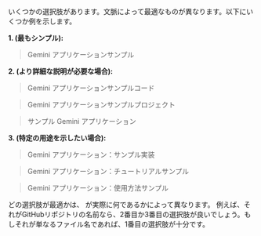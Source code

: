 いくつかの選択肢があります。文脈によって最適なものが異なります。以下にいくつか例を示します。

**1. (最もシンプル):**

> Gemini アプリケーションサンプル

**2. (より詳細な説明が必要な場合):**

> Gemini アプリケーションサンプルコード

> Gemini アプリケーションサンプルプロジェクト

> サンプル Gemini アプリケーション


**3. (特定の用途を示したい場合):**

> Gemini アプリケーション：サンプル実装

> Gemini アプリケーション：チュートリアルサンプル

> Gemini アプリケーション：使用方法サンプル


どの選択肢が最適かは、 が実際に何であるかによって異なります。  例えば、それがGitHubリポジトリの名前なら、2番目か3番目の選択肢が良いでしょう。もしそれが単なるファイル名であれば、1番目の選択肢が十分です。

